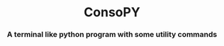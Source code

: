 <h1 align="center">ConsoPY</h1>
<h3 align="center">A terminal like python program with some utility commands</h1>
